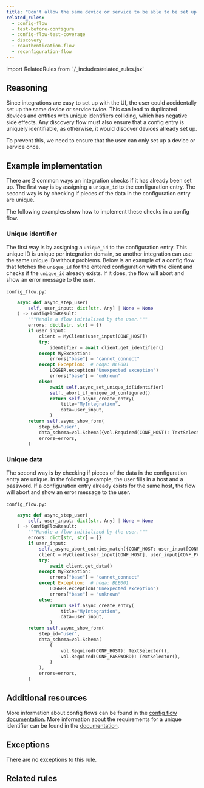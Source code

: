 ```yaml
---
title: "Don't allow the same device or service to be able to be set up twice"
related_rules:
  - config-flow
  - test-before-configure
  - config-flow-test-coverage
  - discovery
  - reauthentication-flow
  - reconfiguration-flow
---
```

import RelatedRules from './_includes/related_rules.jsx'

## Reasoning

Since integrations are easy to set up with the UI, the user could accidentally set up the same device or service twice.
This can lead to duplicated devices and entities with unique identifiers colliding, which has negative side effects.
Any discovery flow must also ensure that a config entry is uniquely identifiable, as otherwise, it would discover devices already set up.

To prevent this, we need to ensure that the user can only set up a device or service once.

## Example implementation

There are 2 common ways an integration checks if it has already been set up.
The first way is by assigning a `unique_id` to the configuration entry.
The second way is by checking if pieces of the data in the configuration entry are unique.

The following examples show how to implement these checks in a config flow.

### Unique identifier

The first way is by assigning a `unique_id` to the configuration entry.
This unique ID is unique per integration domain, so another integration can use the same unique ID without problems.
Below is an example of a config flow that fetches the `unique_id` for the entered configuration with the client and checks if the `unique_id` already exists.
If it does, the flow will abort and show an error message to the user.

`config_flow.py`:
```python {16-17} showLineNumbers
    async def async_step_user(
        self, user_input: dict[str, Any] | None = None
    ) -> ConfigFlowResult:
        """Handle a flow initialized by the user."""
        errors: dict[str, str] = {}
        if user_input:
            client = MyClient(user_input[CONF_HOST])
            try:
                identifier = await client.get_identifier()
            except MyException:
                errors["base"] = "cannot_connect"
            except Exception:  # noqa: BLE001
                LOGGER.exception("Unexpected exception")
                errors["base"] = "unknown"
            else:
                await self.async_set_unique_id(identifier)
                self._abort_if_unique_id_configured()
                return self.async_create_entry(
                    title="MyIntegration",
                    data=user_input,
                )
        return self.async_show_form(
            step_id="user",
            data_schema=vol.Schema({vol.Required(CONF_HOST): TextSelector()}),
            errors=errors,
        )
```

### Unique data

The second way is by checking if pieces of the data in the configuration entry are unique.
In the following example, the user fills in a host and a password.
If a configuration entry already exists for the same host, the flow will abort and show an error message to the user.

`config_flow.py`:
```python
    async def async_step_user(
        self, user_input: dict[str, Any] | None = None
    ) -> ConfigFlowResult:
        """Handle a flow initialized by the user."""
        errors: dict[str, str] = {}
        if user_input:
            self._async_abort_entries_match({CONF_HOST: user_input[CONF_HOST]})
            client = MyClient(user_input[CONF_HOST], user_input[CONF_PASSWORD])
            try:
                await client.get_data()
            except MyException:
                errors["base"] = "cannot_connect"
            except Exception:  # noqa: BLE001
                LOGGER.exception("Unexpected exception")
                errors["base"] = "unknown"
            else:
                return self.async_create_entry(
                    title="MyIntegration",
                    data=user_input,
                )
        return self.async_show_form(
            step_id="user",
            data_schema=vol.Schema(
                {
                    vol.Required(CONF_HOST): TextSelector(),
                    vol.Required(CONF_PASSWORD): TextSelector(),
                }
            ),
            errors=errors,
        )
```


## Additional resources

More information about config flows can be found in the [config flow documentation](../../../config_entries_config_flow_handler).
More information about the requirements for a unique identifier can be found in the [documentation](../../../entity_registry_index#unique-id-requirements).

## Exceptions

There are no exceptions to this rule.

## Related rules

<RelatedRules relatedRules={frontMatter.related_rules}></RelatedRules>